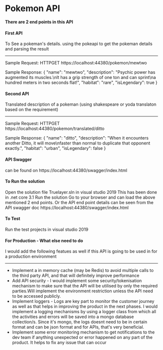 
<h1> Pokemon API </h1>

<b>There are 2 end points in this API </b>

<h4>First API</h4>   To See a pokeman's details. using the pokeapi to get the pokeman details and parsing the result 
<hr>Sample Request: </hr>
HTTPGET  https://localhost:44380/pokemon/mewtwo   

Sample Response:
{
  "name": "mewtwo",
  "description": "Psychic power has augmented its muscles.\nIt has a grip strength of one ton and can sprint\na hundred meters in two seconds flat!",
  "habitat": "rare",
  "isLegendary": true
}

  <h4>Second API</h4>  Translated description of a pokeman (using shakespeare or yoda translaton based on the requirement)
 <hr> Sample Request:</hr>
  HTTPGET  https://localhost:44380/pokemon/translated/ditto
 
 Sample Response:
  {
  "name": "ditto",
  "description": "When it encounters another Ditto, it will move\nfaster than normal to duplicate that opponent exactly.",
  "habitat": "urban",
  "isLegendary": false
}

<h4>API Swagger </h4>can be found on https://localhost:44380/swagger/index.html  

<h4>To Run the solution </h4>
Open the solution file Truelayer.sln in visual studio 2019
This has been done in .net core 3.1
Run the solution
Go to your browser and can load the above mentioned 2 end points. Or the API end point details can be seen from the API swagger doc https://localhost:44380/swagger/index.html 

<h4>To Test </h4>
Run the test projects in visual studio 2019

<h4>For Production - What else need to do </h4>
I would add the following featues as well if this API is going to be used in for a production environment <hr>
<ul>
 <li>Implement a in memory cache (may be Redis) to avoid multiple calls to the third party API, and that will definitely improve performance </li>
<li> Add API security - I would implement some security/tokenisation mechanism to make sure that the API will be utilised by only the required parties.Will implement the environment restriction unless the API need to be accessed publicly. </li>
<li> Implement loggers - Logs are key part to monitor the customer journey as well as that helps in improving the product in the next phases. I would implement a logging mechanisms by using a logger class from which all the activities and errors will be saved into a mongo database collection/s. Since it's mongo, the logs doesnt need to be in certain format and can be json format and for APIs, that's very beneficial.</li>
<li>Implement some error monitoring mechanism to get notifications to the dev team if anything unexpected or error happened on any part of the product. It helps to fix any issue that can occur</li>
</ul>

  
  








